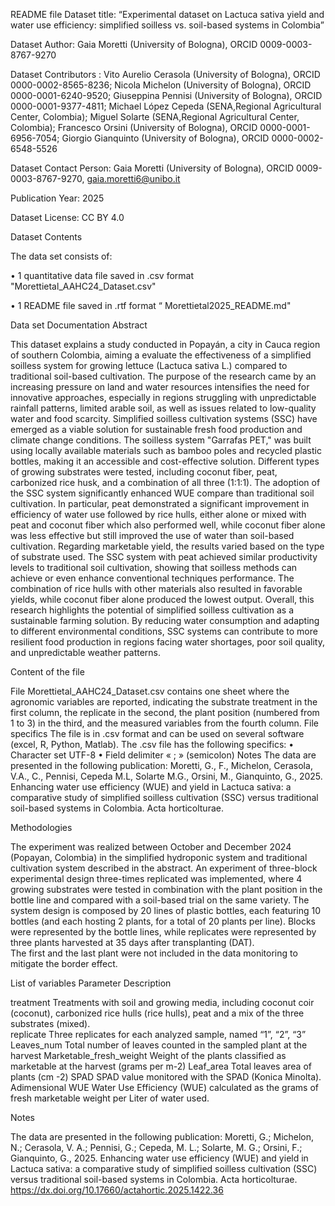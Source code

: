 README file
Dataset title: “Experimental dataset on Lactuca sativa yield and water use efficiency: simplified soilless vs. soil-based systems in Colombia”

Dataset Author: Gaia Moretti (University of Bologna), ORCID 0009-0003-8767-9270

Dataset Contributors  : Vito Aurelio Cerasola (University of Bologna), ORCID 0000-0002-8565-8236; Nicola Michelon (University of Bologna), ORCID 0000-0001-6240-9520; Giuseppina Pennisi (University of Bologna), ORCID 0000-0001-9377-4811; Michael López Cepeda (SENA,Regional Agricultural Center, Colombia); Miguel Solarte (SENA,Regional Agricultural Center, Colombia);   Francesco Orsini (University of Bologna), ORCID 0000-0001-6956-7054; Giorgio Gianquinto (University of Bologna), ORCID 0000-0002-6548-5526

Dataset Contact Person: Gaia Moretti (University of Bologna), ORCID 0009-0003-8767-9270, gaia.moretti6@unibo.it 

Publication Year: 2025

Dataset License: CC BY 4.0 

Dataset Contents

The data set consists of: 

•	1 quantitative data file saved in .csv format 
"Morettietal_AAHC24_Dataset.csv"

•	1 README file saved in .rtf format
“ Morettietal2025_README.md"

Data set Documentation
Abstract

This dataset explains a study conducted in Popayán, a city in Cauca region of southern Colombia, aiming a evaluate the effectiveness of a simplified soilless system for growing lettuce (Lactuca sativa L.) compared to traditional soil-based cultivation. The purpose of the research came by an increasing pressure on land and water resources intensifies the need for innovative approaches, especially in regions struggling with unpredictable rainfall patterns, limited arable soil, as well as issues related to low-quality water and food scarcity. Simplified soilless cultivation systems (SSC) have emerged as a viable solution for sustainable fresh food production and climate change conditions. The soilless system "Garrafas PET," was built using locally available materials such as bamboo poles and recycled plastic bottles, making it an accessible and cost-effective solution. Different types of growing substrates were tested, including coconut fiber, peat, carbonized rice husk, and a combination of all three (1:1:1).
The adoption of the SSC system significantly enhanced WUE compare than traditional soil cultivation. In particular, peat demonstrated a significant improvement in efficiency of water use followed by rice hulls, either alone or mixed with peat and coconut fiber which also performed well, while coconut fiber alone was less effective but still improved the use of water than soil-based cultivation. Regarding marketable yield, the results varied based on the type of substrate used. The SSC system with peat achieved similar productivity levels to traditional soil cultivation, showing that soilless methods can achieve or even enhance conventional techniques performance. The combination of rice hulls with other materials also resulted in favorable yields, while coconut fiber alone produced the lowest output.
Overall, this research highlights the potential of simplified soilless cultivation as a sustainable farming solution. By reducing water consumption and adapting to different environmental conditions, SSC systems can contribute to more resilient food production in regions facing water shortages, poor soil quality, and unpredictable weather patterns.


Content of the file

File Morettietal_AAHC24_Dataset.csv contains one sheet where the agronomic variables are reported, indicating the substrate treatment in the first column, the replicate in the second, the plant position (numbered from 1 to 3) in the third, and the measured variables from the fourth column.
File specifics
The file is in .csv format and can be used on several software (excel, R, Python, Matlab). The .csv file has the following specifics:
•	Character set UTF-8
•	Field delimiter « ; » (semicolon)
Notes 
The data are presented in the following publication:
Moretti, G., F., Michelon, Cerasola, V.A., C., Pennisi, Cepeda M.L, Solarte M.G., Orsini, M., Gianquinto, G., 2025. Enhancing water use efficiency (WUE) and yield in Lactuca sativa: a comparative study of simplified soilless cultivation (SSC) versus traditional soil-based systems in Colombia. Acta horticolturae.

Methodologies 

The experiment was realized between October and December 2024 (Popayan, Colombia) in the simplified hydroponic system and traditional cultivation system described in the abstract. An experiment of three-block experimental design three-times replicated was implemented, where 4 growing substrates were tested in combination with the plant position in the bottle line and compared with a soil-based trial on the same variety. The system design is composed by 20 lines of plastic bottles, each featuring 10 bottles (and each hosting 2 plants, for a total of 20 plants per line). Blocks were represented by the bottle lines, while replicates were represented by three plants harvested at 35 days after transplanting (DAT).  
The first and the last plant were not included in the data monitoring to mitigate the border effect. 

List of variables 
Parameter	Description

treatment      	Treatments with soil and growing media, including coconut coir                          (coconut), carbonized rice hulls (rice hulls), peat and a mix of the                    three substrates (mixed).    
replicate	      Three replicates for each analyzed sample, named “1”, “2”, “3”
Leaves_num	    Total number of leaves counted in the sampled plant at the harvest
Marketable_fresh_weight	      Weight of the plants classified as marketable at the                                    harvest (grams per m-2)
Leaf_area	      Total leaves area of plants (cm -2)
SPAD	          SPAD value monitored with the SPAD (Konica Minolta). Adimensional
WUE            	Water Use Efficiency (WUE) calculated as the grams of fresh marketable                   weight per Liter of water used.


Notes 

The data are presented in the following publication: Moretti, G.; Michelon, N.; Cerasola, V. A.; Pennisi, G.; Cepeda, M. L.; Solarte, M. G.; Orsini, F.; Gianquinto, G., 2025. Enhancing water use efficiency (WUE) and yield in Lactuca sativa: a comparative study of simplified soilless cultivation (SSC) versus traditional soil-based systems in Colombia. Acta horticolturae. https://dx.doi.org/10.17660/actahortic.2025.1422.36



